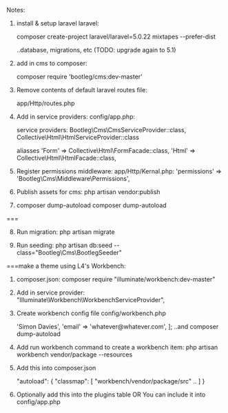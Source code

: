 Notes:

1. install & setup laravel laravel:
    
    composer create-project laravel/laravel=5.0.22 mixtapes --prefer-dist

    ..database, migrations, etc
    (TODO: upgrade again to 5.1)

2. add in cms to composer:
    
    composer require 'bootleg/cms:dev-master'

3. Remove contents of default laravel routes file:
    
    app/Http/routes.php

4. Add in service providers:
    config/app.php:

    service providers:
    Bootleg\Cms\CmsServiceProvider::class, 
    Collective\Html\HtmlServiceProvider::class


    aliasses
    'Form' => Collective\Html\FormFacade::class, 
    'Html' => Collective\Html\HtmlFacade::class,

5. Register permissions middleware:
    app/Http/Kernal.php:
    'permissions' => 'Bootleg\Cms\Middleware\Permissions',

6. Publish assets for cms:
    php artisan vendor:publish

7. composer dump-autoload
    composer dump-autoload

===

8. Run migration:
    php artisan migrate

9. Run seeding: 
    php artisan db:seed --class="Bootleg\Cms\BootlegSeeder"



===make a theme using L4's Workbench:

1. composer.json:
    composer require "illuminate/workbench:dev-master"


2. Add in service provider:
        "Illuminate\Workbench\WorkbenchServiceProvider", 

3. Create workbench config file
    config/workbench.php

    <?php
    return [
        'name' => 'Simon Davies',
        'email' => 'whatever@whatever.com',
    ];

    ..and composer dump-autoload

4. Add run workbench command to create a workbench item:
    php artisan workbench vendor/package --resources


5. Add this into composer.json
    
    "autoload": {
        "classmap": [
            "workbench/vendor/package/src"
            ..
        ]
    }

6. Optionally add this into the plugins table 
OR 
You can include it into config/app.php



